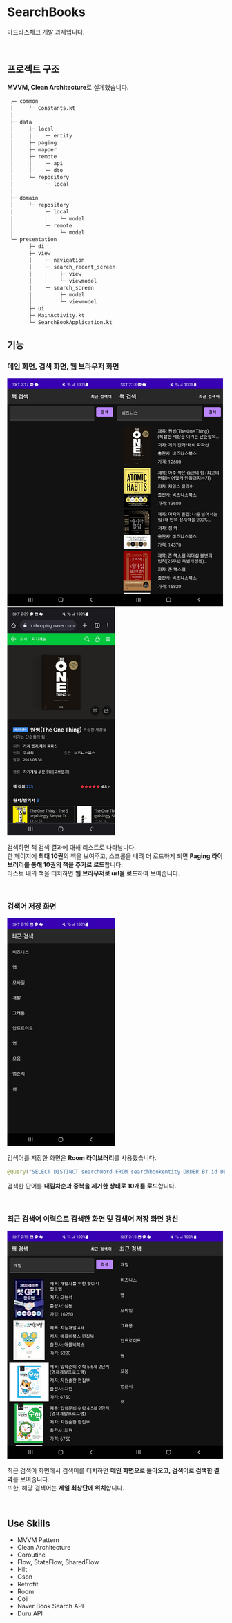 # SearchBooks
마드라스체크 개발 과제입니다.

<br>

## 프로젝트 구조
**MVVM, Clean Architecture**로 설계했습니다.  

```
 ┌─ common
 │     └─ Constants.kt
 │
 ├─ data
 │     ├─ local
 │     │    └─ entity
 │     ├─ paging
 │     ├─ mapper
 │     ├─ remote
 │     │    ├─ api
 │     │    └─ dto
 │     └─ repository
 │          └─ local
 │     
 ├─ domain
 │     └─ repository
 │          ├─ local
 │          │    └─ model
 │          └─ remote
 │               └─ model 
 └─ presentation
       ├─ di
       ├─ view
       │    ├─ navigation
       │    ├─ search_recent_screen
       │    │    ├─ view 
       │    │    └─ viewmodel 
       │    └─ search_screen
       │         ├─ model 
       │         └─ viewmodel 
       ├─ ui
       ├─ MainActivity.kt
       └─ SearchBookApplication.kt
```  

## 기능

### 메인 화면, 검색 화면, 웹 브라우저 화면
<img src = "readme_img/1.jpg" width="250"/><img src = "readme_img/2.jpg" width="250"/><img src = "readme_img/6.jpg" width="250"/> 

검색하면 책 검색 결과에 대해 리스트로 나타납니다.  
한 페이지에 **최대 10권**의 책을 보여주고, 스크롤을 내려 더 로드하게 되면 **Paging 라이브러리를 통해 10권의 책을 추가로 로드**합니다.  
리스트 내의 책을 터치하면 **웹 브라우저로 url을 로드**하여 보여줍니다.  

<br>

### 검색어 저장 화면  
<img src = "readme_img/3.jpg" width="250"/>

검색어를 저장한 화면은 **Room 라이브러리**를 사용했습니다.  
```kotlin
@Query("SELECT DISTINCT searchWord FROM searchbookentity ORDER BY id DESC LIMIT 10")
```  
검색한 단어를 **내림차순과 중복을 제거한 상태로 10개를 로드**합니다.  

<br>

### 최근 검색어 이력으로 검색한 화면 및 검색어 저장 화면 갱신
<img src = "readme_img/4.jpg" width="250"/><img src = "readme_img/5.jpg" width="250"/>  

최근 검색어 화면에서 검색어를 터치하면 **메인 화면으로 돌아오고, 검색어로 검색한 결과**를 보여줍니다.  
또한, 해당 검색어는 **제일 최상단에 위치**합니다.  

<br>


## Use Skills
* MVVM Pattern
* Clean Architecture
* Coroutine
* Flow, StateFlow, SharedFlow
* Hilt
* Gson
* Retrofit
* Room  
* Coil  
* Naver Book Search API  
* Duru API  